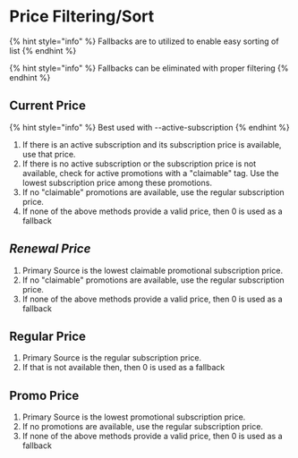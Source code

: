 # Price Filtering/Sort

{% hint style="info" %}
Fallbacks are to utilized to enable easy sorting of list
{% endhint %}

{% hint style="info" %}
Fallbacks can be eliminated with proper filtering
{% endhint %}

## Current Price

{% hint style="info" %}
Best used with    --active-subscription
{% endhint %}

1. If there is an active subscription and its subscription price is available, use that price.
2. If there is no active subscription or the subscription price is not available, check for active promotions with a "claimable" tag. Use the lowest subscription price among these promotions.
3. If no "claimable" promotions are available, use the regular subscription price.
4. If none of the above methods provide a valid price, then 0 is used as a fallback

## _Renewal Price_

1. Primary Source is the lowest claimable promotional subscription price.
2. If no "claimable" promotions are available, use the regular subscription price.
3. If none of the above methods provide a valid price, then 0 is used as a fallback

## Regular Price

1. Primary Source is the regular subscription price.
2. If that is not available then, then 0 is used as a fallback

## Promo Price

1. Primary Source is the lowest promotional subscription price.
2. If no promotions are available, use the regular subscription price.
3. If none of the above methods provide a valid price, then 0 is used as a fallback

